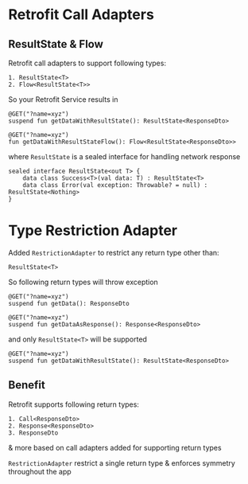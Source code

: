 # Retrofit Call Adapters
## ResultState & Flow

Retrofit call adapters to support following types:
```
1. ResultState<T>
2. Flow<ResultState<T>>
```

So your Retrofit Service results in

```
@GET("?name=xyz")
suspend fun getDataWithResultState(): ResultState<ResponseDto>

@GET("?name=xyz")
fun getDataWithResultStateFlow(): Flow<ResultState<ResponseDto>>
```


where ```ResultState``` is a sealed interface for handling network response

```
sealed interface ResultState<out T> {
    data class Success<T>(val data: T) : ResultState<T>
    data class Error(val exception: Throwable? = null) : ResultState<Nothing>
}
```

# Type Restriction Adapter

Added ```RestrictionAdapter``` to restrict any return type other than:
```
ResultState<T>
```

So following return types will throw exception

```
@GET("?name=xyz")
suspend fun getData(): ResponseDto

@GET("?name=xyz")
suspend fun getDataAsResponse(): Response<ResponseDto>
```

and only ```ResultState<T>``` will be supported


```
@GET("?name=xyz")
suspend fun getDataWithResultState(): ResultState<ResponseDto>
```

## Benefit

Retrofit supports following return types:
```
1. Call<ResponseDto>
2. Response<ResponseDto>
3. ResponseDto
```
& more based on call adapters added for supporting return types

```RestrictionAdapter``` restrict a single return type & enforces symmetry throughout the app
